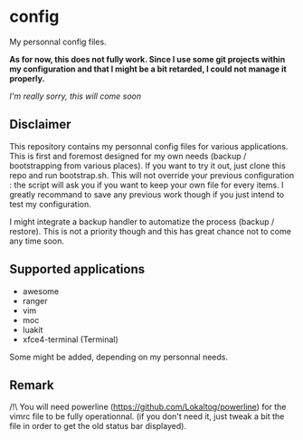 config
======

My personnal config files.

**As for now, this does not fully work. Since I use some git projects
within my configuration and that I might be a bit retarded, I could
not manage it properly.** 

*I'm really sorry, this will come soon*

Disclaimer
----------
This repository contains my personnal config files for various applications.
This is first and foremost designed for my own needs (backup / bootstrapping
from various places).
If you want to try it out, just clone this repo and run bootstrap.sh.
This will not override your previous configuration : the script will
ask you if you want to keep your own file for every items. I greatly
recommand to save any previous work though if you just intend to test my
configuration.

I might integrate a backup handler to automatize the process (backup / restore).
This is not a priority though and this has great chance not to come
any time soon.

Supported applications
----------------------
- awesome
- ranger
- vim
- moc
- luakit
- xfce4-terminal (Terminal)

Some might be added, depending on my personnal needs.


Remark
------
/!\ You will need powerline (https://github.com/Lokaltog/powerline) for
the vimrc file to be fully operationnal. (if you don't need it,
just tweak a bit the file in order to get the old status bar displayed).
